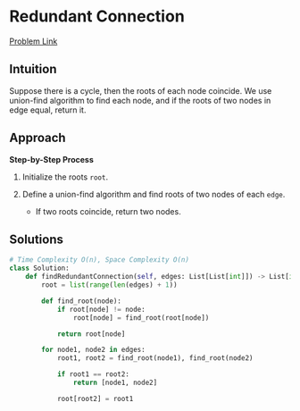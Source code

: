 **Redundant Connection**
=
[Problem Link](https://leetcode.com/problems/redundant-connection/description)

## Intuition
Suppose there is a cycle, then the roots of each node coincide. We use union-find algorithm to find each node, and if 
the roots of two nodes in edge equal, return it.

## Approach
**Step-by-Step Process**

1. Initialize the roots `root`.

2. Define a union-find algorithm and find roots of two nodes of each `edge`.
    - If two roots coincide, return two nodes.
  
## Solutions
```python
# Time Complexity O(n), Space Complexity O(n)
class Solution:
    def findRedundantConnection(self, edges: List[List[int]]) -> List[int]:
        root = list(range(len(edges) + 1))

        def find_root(node):
            if root[node] != node:
                root[node] = find_root(root[node])

            return root[node]

        for node1, node2 in edges:
            root1, root2 = find_root(node1), find_root(node2)

            if root1 == root2:
                return [node1, node2]

            root[root2] = root1
